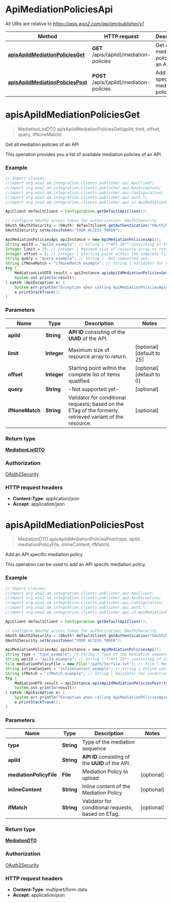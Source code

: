 # ApiMediationPoliciesApi

All URIs are relative to *https://apis.wso2.com/api/am/publisher/v1*

Method | HTTP request | Description
------------- | ------------- | -------------
[**apisApiIdMediationPoliciesGet**](ApiMediationPoliciesApi.md#apisApiIdMediationPoliciesGet) | **GET** /apis/{apiId}/mediation-policies | Get all mediation policies of an API 
[**apisApiIdMediationPoliciesPost**](ApiMediationPoliciesApi.md#apisApiIdMediationPoliciesPost) | **POST** /apis/{apiId}/mediation-policies | Add an API specific mediation policy


<a name="apisApiIdMediationPoliciesGet"></a>
# **apisApiIdMediationPoliciesGet**
> MediationListDTO apisApiIdMediationPoliciesGet(apiId, limit, offset, query, ifNoneMatch)

Get all mediation policies of an API 

This operation provides you a list of available mediation policies of an API. 

### Example
```java
// Import classes:
//import org.wso2.am.integration.clients.publisher.api.ApiClient;
//import org.wso2.am.integration.clients.publisher.api.ApiException;
//import org.wso2.am.integration.clients.publisher.api.Configuration;
//import org.wso2.am.integration.clients.publisher.api.auth.*;
//import org.wso2.am.integration.clients.publisher.api.v1.ApiMediationPoliciesApi;

ApiClient defaultClient = Configuration.getDefaultApiClient();

// Configure OAuth2 access token for authorization: OAuth2Security
OAuth OAuth2Security = (OAuth) defaultClient.getAuthentication("OAuth2Security");
OAuth2Security.setAccessToken("YOUR ACCESS TOKEN");

ApiMediationPoliciesApi apiInstance = new ApiMediationPoliciesApi();
String apiId = "apiId_example"; // String | **API ID** consisting of the **UUID** of the API. 
Integer limit = 25; // Integer | Maximum size of resource array to return. 
Integer offset = 0; // Integer | Starting point within the complete list of items qualified. 
String query = "query_example"; // String | -Not supported yet-
String ifNoneMatch = "ifNoneMatch_example"; // String | Validator for conditional requests; based on the ETag of the formerly retrieved variant of the resource. 
try {
    MediationListDTO result = apiInstance.apisApiIdMediationPoliciesGet(apiId, limit, offset, query, ifNoneMatch);
    System.out.println(result);
} catch (ApiException e) {
    System.err.println("Exception when calling ApiMediationPoliciesApi#apisApiIdMediationPoliciesGet");
    e.printStackTrace();
}
```

### Parameters

Name | Type | Description  | Notes
------------- | ------------- | ------------- | -------------
 **apiId** | **String**| **API ID** consisting of the **UUID** of the API.  |
 **limit** | **Integer**| Maximum size of resource array to return.  | [optional] [default to 25]
 **offset** | **Integer**| Starting point within the complete list of items qualified.  | [optional] [default to 0]
 **query** | **String**| -Not supported yet- | [optional]
 **ifNoneMatch** | **String**| Validator for conditional requests; based on the ETag of the formerly retrieved variant of the resource.  | [optional]

### Return type

[**MediationListDTO**](MediationListDTO.md)

### Authorization

[OAuth2Security](../README.md#OAuth2Security)

### HTTP request headers

 - **Content-Type**: application/json
 - **Accept**: application/json

<a name="apisApiIdMediationPoliciesPost"></a>
# **apisApiIdMediationPoliciesPost**
> MediationDTO apisApiIdMediationPoliciesPost(type, apiId, mediationPolicyFile, inlineContent, ifMatch)

Add an API specific mediation policy

This operation can be used to add an API specifc mediation policy. 

### Example
```java
// Import classes:
//import org.wso2.am.integration.clients.publisher.api.ApiClient;
//import org.wso2.am.integration.clients.publisher.api.ApiException;
//import org.wso2.am.integration.clients.publisher.api.Configuration;
//import org.wso2.am.integration.clients.publisher.api.auth.*;
//import org.wso2.am.integration.clients.publisher.api.v1.ApiMediationPoliciesApi;

ApiClient defaultClient = Configuration.getDefaultApiClient();

// Configure OAuth2 access token for authorization: OAuth2Security
OAuth OAuth2Security = (OAuth) defaultClient.getAuthentication("OAuth2Security");
OAuth2Security.setAccessToken("YOUR ACCESS TOKEN");

ApiMediationPoliciesApi apiInstance = new ApiMediationPoliciesApi();
String type = "type_example"; // String | Type of the mediation sequence
String apiId = "apiId_example"; // String | **API ID** consisting of the **UUID** of the API. 
File mediationPolicyFile = new File("/path/to/file.txt"); // File | Mediation Policy to upload
String inlineContent = "inlineContent_example"; // String | Inline content of the Mediation Policy
String ifMatch = "ifMatch_example"; // String | Validator for conditional requests; based on ETag. 
try {
    MediationDTO result = apiInstance.apisApiIdMediationPoliciesPost(type, apiId, mediationPolicyFile, inlineContent, ifMatch);
    System.out.println(result);
} catch (ApiException e) {
    System.err.println("Exception when calling ApiMediationPoliciesApi#apisApiIdMediationPoliciesPost");
    e.printStackTrace();
}
```

### Parameters

Name | Type | Description  | Notes
------------- | ------------- | ------------- | -------------
 **type** | **String**| Type of the mediation sequence |
 **apiId** | **String**| **API ID** consisting of the **UUID** of the API.  |
 **mediationPolicyFile** | **File**| Mediation Policy to upload | [optional]
 **inlineContent** | **String**| Inline content of the Mediation Policy | [optional]
 **ifMatch** | **String**| Validator for conditional requests; based on ETag.  | [optional]

### Return type

[**MediationDTO**](MediationDTO.md)

### Authorization

[OAuth2Security](../README.md#OAuth2Security)

### HTTP request headers

 - **Content-Type**: multipart/form-data
 - **Accept**: application/json

